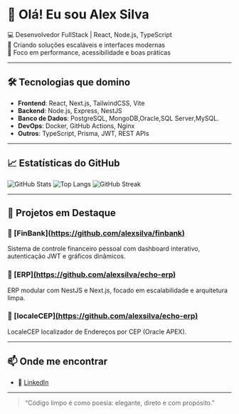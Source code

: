 # 👋 Olá! Eu sou Alex Silva

💻 Desenvolvedor FullStack | React, Node.js, TypeScript  
🚀 Criando soluções escaláveis e interfaces modernas  
🎯 Foco em performance, acessibilidade e boas práticas

---

## 🛠️ Tecnologias que domino

- **Frontend**: React, Next.js, TailwindCSS, Vite  
- **Backend**: Node.js, Express, NestJS  
- **Banco de Dados**: PostgreSQL, MongoDB,Oracle,SQL Server,MySQL.  
- **DevOps**: Docker, GitHub Actions, Nginx  
- **Outros**: TypeScript, Prisma, JWT, REST APIs

---

## 📈 Estatísticas do GitHub

![GitHub Stats](https://github-readme-stats.vercel.app/api?username=alexsilva&show_icons=true&theme=radical)
![Top Langs](https://github-readme-stats.vercel.app/api/top-langs/?username=alexsilva&layout=compact&theme=radical)
![GitHub Streak](https://github-readme-streak-stats.herokuapp.com/?user=alexsilva&theme=radical)

---

## 🚀 Projetos em Destaque

### 🔹 [FinBank][(https://github.com/alexsilva/finbank)  ](https://github.com/AlexSilvak/finbank)
Sistema de controle financeiro pessoal com dashboard interativo, autenticação JWT e gráficos dinâmicos.

### 🔹 [ERP][(https://github.com/alexsilva/echo-erp)](https://github.com/AlexSilvak/erp)  
ERP modular com NestJS e Next.js, focado em escalabilidade e arquitetura limpa.

### 🔹 [localeCEP][(https://github.com/alexsilva/echo-erp)](https://github.com/AlexSilvak/erp) 
LocaleCEP  localizador de Endereços por CEP (Oracle APEX).

---

## 📫 Onde me encontrar


- 💼 [LinkedIn](https://www.linkedin.com/in/alex-silva-64a87736/)  


---

> “Código limpo é como poesia: elegante, direto e com propósito.”  
